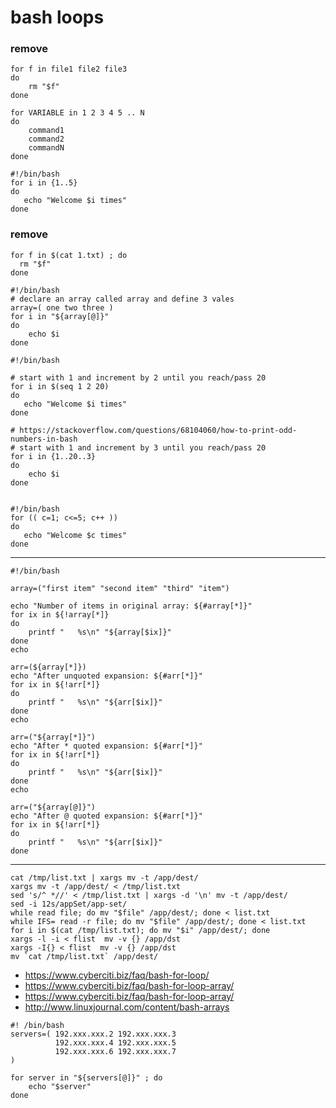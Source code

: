 # bash loops

### remove
```
for f in file1 file2 file3
do
	rm "$f"
done
```

```
for VARIABLE in 1 2 3 4 5 .. N
do
	command1
	command2
	commandN
done
```

```
#!/bin/bash
for i in {1..5}
do
   echo "Welcome $i times"
done
```

### remove
```
for f in $(cat 1.txt) ; do
  rm "$f"
done
```

```
#!/bin/bash
# declare an array called array and define 3 vales
array=( one two three )
for i in "${array[@]}"
do
	echo $i
done
```

```
#!/bin/bash

# start with 1 and increment by 2 until you reach/pass 20
for i in $(seq 1 2 20)    
do
   echo "Welcome $i times"
done

# https://stackoverflow.com/questions/68104060/how-to-print-odd-numbers-in-bash
# start with 1 and increment by 3 until you reach/pass 20
for i in {1..20..3}    
do
    echo $i
done


```

```
#!/bin/bash
for (( c=1; c<=5; c++ ))
do
   echo "Welcome $c times"
done
```

---------------------------
```
#!/bin/bash

array=("first item" "second item" "third" "item")

echo "Number of items in original array: ${#array[*]}"
for ix in ${!array[*]}
do
    printf "   %s\n" "${array[$ix]}"
done
echo

arr=(${array[*]})
echo "After unquoted expansion: ${#arr[*]}"
for ix in ${!arr[*]}
do
    printf "   %s\n" "${arr[$ix]}"
done
echo

arr=("${array[*]}")
echo "After * quoted expansion: ${#arr[*]}"
for ix in ${!arr[*]}
do
    printf "   %s\n" "${arr[$ix]}"
done
echo

arr=("${array[@]}")
echo "After @ quoted expansion: ${#arr[*]}"
for ix in ${!arr[*]}
do
    printf "   %s\n" "${arr[$ix]}"
done
```

-----------------------------------
```
cat /tmp/list.txt | xargs mv -t /app/dest/
xargs mv -t /app/dest/ < /tmp/list.txt
sed 's/^ *//' < /tmp/list.txt | xargs -d '\n' mv -t /app/dest/
sed -i 12s/appSet/app-set/
while read file; do mv "$file" /app/dest/; done < list.txt
while IFS= read -r file; do mv "$file" /app/dest/; done < list.txt
for i in $(cat /tmp/list.txt); do mv "$i" /app/dest/; done
xargs -l -i < flist  mv -v {} /app/dst
xargs -I{} < flist  mv -v {} /app/dst
mv `cat /tmp/list.txt` /app/dest/
```

* https://www.cyberciti.biz/faq/bash-for-loop/
* https://www.cyberciti.biz/faq/bash-for-loop-array/
* https://www.cyberciti.biz/faq/bash-for-loop-array/
* http://www.linuxjournal.com/content/bash-arrays


```
#! /bin/bash
servers=( 192.xxx.xxx.2 192.xxx.xxx.3
          192.xxx.xxx.4 192.xxx.xxx.5
          192.xxx.xxx.6 192.xxx.xxx.7
)

for server in "${servers[@]}" ; do
    echo "$server"
done
```